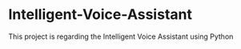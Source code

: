 # Intelligent-Voice-Assistant
This project is regarding the Intelligent Voice Assistant using Python

